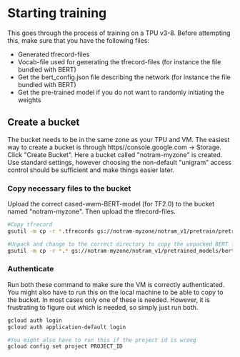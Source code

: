 # Starting training
This goes through the process of training on a TPU v3-8. Before attempting this, make sure that you have the following files:
* Generated tfrecord-files
* Vocab-file used for generating the tfrecord-files (for instance the file bundled with BERT)
* Get the bert_config.json file describing the network (for instance the file bundled with BERT)
* Get the pre-trained model if you do not want to randomly initiating the weights

## Create a bucket
The bucket needs to be in the same zone as your TPU and VM. The easiest way to create a bucket is through https//console.google.com -> Storage. Click "Create Bucket". Here a bucket called "notram-myzone" is created. Use standard settings, however choosing the non-default "unigram" access control should be sufficient and make things easier later.

### Copy necessary files to the bucket
Upload the correct cased-wwm-BERT-model (for TF2.0) to the bucket named "notram-myzone". Then upload the tfrecord-files.

```bash
#Copy tfrecord
gsutil -m cp -r *.tfrecords gs://notram-myzone/notram_v1/pretrain/pretrain_data/

#Unpack and change to the correct directory to copy the unpacked BERT files to the bucket
gsutil -m cp -r *.* gs://notram-myzone/notram_v1/pretrained_models/bert/tf_20/wwm_cased_L-24_H-1024_A-16/

```



### Authenticate
Run both these command to make sure the VM is correctly authenticated. You might also have to run this on the local machine to be able to copy to the bucket. In most cases only one of these is needed. However, it is frustrating to figure out which is needed, so simply just run both.

```bash
gcloud auth login
gcloud auth application-default login

#You might also have to run this if the project id is wrong
gcloud config set project PROJECT_ID

```

